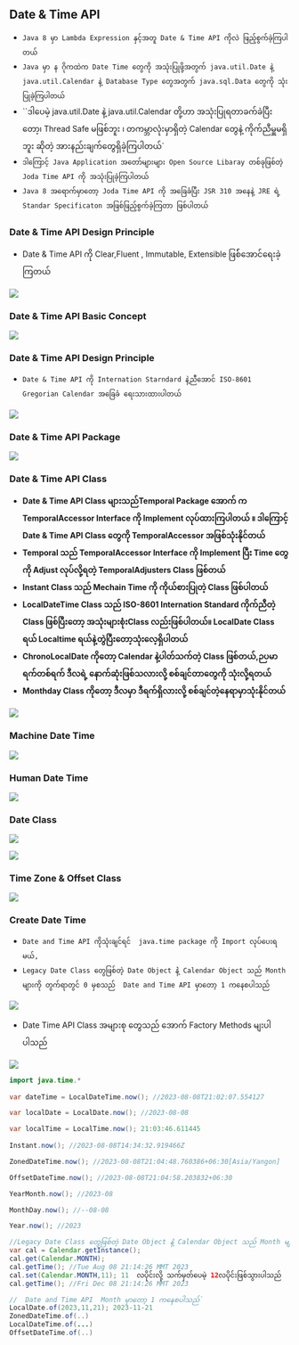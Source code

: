 ##  Date & Time API

- `Java 8 မှာ Lambda Expression နှင့်အတူ Date & Time API ကိုလဲ ဖြည့်စွက်ခဲ့ကြပါတယ်`
- `Java မှာ န ဂိုကထဲက Date Time တွေကို အသုံးပြုဖို့အတွက် java.util.Date နဲ့ java.util.Calendar နဲ့ Database Type တွေအတွက် java.sql.Data တွေကို သုံးပြုခဲ့ကြပါတယ်`
- ``ဒါပေမဲ့ java.util.Date နဲ့ java.util.Calendar တို့ဟာ အသုံးပြုရတာခက်ခဲပြီးတော့၊ Thread Safe မဖြစ်ဘူး ၊ တကမ္ဘာလုံးမှာရှိတဲ့ Calendar တွေနဲ့ ကိုက်ညီမှူမရှိဘူး ဆိုတဲ့ အားနည်းချက်တွေရှိခဲ့ကြပါတယ်`
- `ဒါကြောင့် Java Application အတော်များများ Open Source Libaray တစ်ခုဖြစ်တဲ့ Joda Time API ကို အသုံးပြုခဲ့ကြပါတယ်`
- `Java 8 အရောက်မှာတော့ Joda Time API ကို အခြေခံပြီး JSR 310 အနေနဲ့ JRE ရဲ့  Standar Specificaton အဖြစ်ဖြည့်စွက်ခဲ့ကြတာ ဖြစ်ပါတယ်`



### Date & Time API Design Principle

- Date & Time API ကို Clear,Fluent , Immutable, Extensible ဖြစ််အောင်ရေးခဲ့ကြတယ်



![](images/date_and_time1.png)



### Date & Time API Basic Concept

![](images/date_and_time2.png)



### Date & Time API Design Principle

- `Date & Time API ကို Internation Starndard နဲ့ညီအောင် ISO-8601 Gregorian Calendar အခြေခံ ရေးသားထားပါတယ်`

![](images/date_and_time3.png)



### Date & Time API Package 

![](images/date_and_time4.png)





### Date & Time API Class

- **Date & Time API Class များသည်Temporal Package အောက် က TemporalAccessor Interface ကို  Implement လုပ်ထားကြပါတယ် ။ ဒါကြောင့် Date & Time API Class တွေကို TemporalAccessor အဖြစ်သုံးနိုင်တယ်**
- **Temporal သည် TemporalAccessor Interface ကို  Implement ပြီး Time တွေကို Adjust လုပ်လို့ရတဲ့ TemporalAdjusters Class ဖြစ်တယ်**
- **Instant Class သည် Mechain Time ကို ကိုယ်စားပြုတဲ့ Class ဖြစ်ပါတယ်**
- **LocalDateTime Class သည် ISO-8601 Internation Standard ကိုက်ညီတဲ့ Class ဖြစ်ပြီးတော့ အသုံးများစုံးClass လည်းဖြစ်ပါတယ်။ LocalDate Class ရယ် Localtime ရယ်နဲ့တွဲပြီးတော့သုံးလေ့ရှိပါတယ်**
- **ChronoLocalDate ကိုတော့ Calendar နဲ့ပါတ်သက်တဲ့ Class ဖြစ်တယ်,ဉပမာ ရက်တစ်ရက် ဒီလရဲ့ နောက်ဆုံးဖြစ်သလားလို့ စစ်ချင်တာတွေကို သုံးလို့ရတယ်**
- **Monthday Class ကိုတော့ ဒီလမှာ ဒီရက်ရှိလားလို့ စစ်ချင်တဲ့နေရာမှာသုံးနိုင်တယ်**

![](images/date_and_time5.png)





### Machine Date Time

![](images/date_and_time6.png)



### Human Date Time

![](images/date_and_time7.png)



### Date Class

![](images/date_and_time8.png)

![](images/date_and_time9.png)



### Time Zone & Offset Class

![](images/date_and_time10.png)





### Create Date Time

- `Date and Time API ကိုသုံးချင်ရင်  java.time package ကို Import လုပ်ပေးရမယ်, `
- `Legacy Date Class တွေဖြစ်တဲ့ Date Object နဲဲ့ Calendar Object သည် Month များကို တွက်ရာတွင် 0 မှစသည်  Date and Time API မှာတော့ 1 ကနေစပါသည်`

![](images/date_and_time12.png)

- Date Time API Class အများစု တွေသည် အောက် Factory Methods မျးပါပါသည်

![](images/date_and_time13.png)

```java
import java.time.*
    
var dateTime = LocalDateTime.now(); //2023-08-08T21:02:07.554127

var localDate = LocalDate.now(); //2023-08-08

var localTime = LocalTime.now(); 21:03:46.611445
    
Instant.now(); //2023-08-08T14:34:32.919466Z

ZonedDateTime.now(); //2023-08-08T21:04:48.760386+06:30[Asia/Yangon]

OffsetDateTime.now(); //2023-08-08T21:04:58.203832+06:30

YearMonth.now(); //2023-08

MonthDay.now(); //--08-08

Year.now(); //2023

//Legacy Date Class တွေဖြစ်တဲ့ Date Object နဲဲ့ Calendar Object သည် Month များကို တွက်ရာတွင် 0 မှစသည်  Date and Time API မှာတော့ 1 ကနေစပါသည်`
var cal = Calendar.getInstance();
cal.get(Calendar.MONTH);
cal.getTime(); //Tue Aug 08 21:14:26 MMT 2023
cal.set(Calendar.MONTH,11); 11  လပိုင်းလို့ သက်မှတ်ပေမဲ့ 12လပိုင်းဖြစ်သွားပါသည်
cal.getTime(); //Fri Dec 08 21:14:26 MMT 2023

//  Date and Time API  Month မှာတော့ 1 ကနေစပါသည်`
LocalDate.of(2023,11,21); 2023-11-21
ZonedDateTime.of(..)
LocalDateTime.of(...)    
OffsetDateTime.of(..)

```

